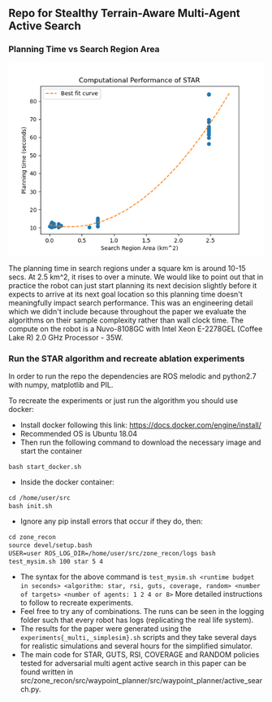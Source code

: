 ## Repo for Stealthy Terrain-Aware Multi-Agent Active Search

### Planning Time vs Search Region Area

![planning_time](./planning_time_vs_search_region_area.png)


The planning time in search regions under a square km is around 10-15 secs.  At 2.5 km^2, it rises to over a minute. We would like to point out that in practice the robot can just start planning its next decision slightly before it expects to arrive at its next goal location so this planning time doesn't meaningfully impact search performance. This was an engineering detail which we didn't include because throughout the paper we evaluate the algorithms on their sample complexity rather than wall clock time. The compute on the robot is a Nuvo-8108GC with Intel Xeon E-2278GEL (Coffee Lake R) 2.0 GHz Processor - 35W.


### Run the STAR algorithm and recreate ablation experiments

In order to run the repo the dependencies are ROS melodic and python2.7 with numpy, matplotlib and PIL.

To recreate the experiments or just run the algorithm you should use docker:
- Install docker following this link: https://docs.docker.com/engine/install/
- Recommended OS is Ubuntu 18.04
- Then run the following command to download the necessary image and start the container
```
bash start_docker.sh
```
- Inside the docker container:
```
cd /home/user/src
bash init.sh
```
- Ignore any pip install errors that occur if they do, then:
```
cd zone_recon
source devel/setup.bash
USER=user ROS_LOG_DIR=/home/user/src/zone_recon/logs bash test_mysim.sh 100 star 5 4
```
- The syntax for the above command is `test_mysim.sh <runtime budget in seconds> <algorithm: star, rsi, guts, coverage, random> <number of targets> <number of agents: 1 2 4 or 8>`
More detailed instructions to follow to recreate experiments.
- Feel free to try any of combinations. The runs can be seen in the logging folder such that every robot has logs (replicating the real life system).
- The results for the paper were generated using the `experiments{_multi,_simplesim}.sh` scripts and they take several days for realistic simulations and several hours for the simplified simulator.
- The main code for STAR, GUTS, RSI, COVERAGE and RANDOM policies tested for adversarial multi agent active search in this paper can be found written in src/zone_recon/src/waypoint_planner/src/waypoint_planner/active_search.py.
